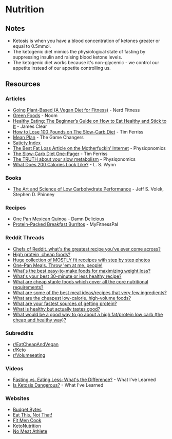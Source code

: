 # Nutrition

## Notes

* Ketosis is when you have a blood concentration of ketones greater or equal to 0.5mmol.
* The ketogenic diet mimics the physiological state of fasting by suppressing insulin and raising blood ketone levels.
* The ketogenic diet works because it's non-glycemic - we control our appetite instead of our appetite controlling us.

## Resources

### Articles

* [Going Plant-Based \(A Vegan Diet for Fitness\)](https://www.nerdfitness.com/blog/how-to-eat-a-plant-based-diet-a-scientific-look-at-going-vegan-safely/) - Nerd Fitness
* [Green Foods](https://content.noom.com/custom-content/green/) - Noom
* [Healthy Eating: The Beginner’s Guide on How to Eat Healthy and Stick to It](https://jamesclear.com/eat-healthy) - James Clear
* [How to Lose 100 Pounds on The Slow-Carb Diet](https://tim.blog/2012/07/12/how-to-lose-100-pounds/) - Tim Ferriss
* [Mean Plan](https://gamechangersmovie.com/food/meal-plan/) - The Game Changers
* [Satiety Index](https://www.diabetesnet.com/food-diabetes/satiety-index/)
* [The Best Fat Loss Article on the Motherfuckin’ Internet](https://physiqonomics.com/fat-loss/) - Physiqonomics
* [The Slow-Carb Diet One-Pager](https://tim.blog/wp-content/uploads/2019/07/tim_ferriss_the-4-hour-chef_one_pager_slow_carb_diet.pdf) - Tim Ferriss
* [The TRUTH about your slow metabolism](https://physiqonomics.com/slow-metabolism/) - Physiqonomics
* [What Does 200 Calories Look Like?](https://www.wisegeek.com/what-does-200-calories-look-like.htm) - L. S. Wynn

### Books

* [The Art and Science of Low Carbohydrate Performance](https://smile.amazon.co.uk/dp/0983490716) - Jeff S. Volek, Stephen D. Phinney

### Recipes

* [One Pan Mexican Quinoa](https://damndelicious.net/2014/04/09/one-pan-mexican-quinoa/) - Damn Delicious
* [Protein-Packed Breakfast Burritos](https://blog.myfitnesspal.com/protein-packed-breakfast-burritos/) - MyFitnessPal

### Reddit Threads

* [Chefs of Reddit, what's the greatest recipe you've ever come across?](https://www.reddit.com/r/AskReddit/comments/9zxypy/chefs_of_reddit_whats_the_greatest_recipe_youve/)
* [High protein, cheap foods?](https://www.reddit.com/r/EatCheapAndHealthy/comments/5ozvaf/high_protein_cheap_foods_apart_from_beans/)
* [Huge collection of MOSTLY fit receipes with step by step photos](https://www.reddit.com/r/fitmeals/comments/39k7j6/huge_collection_of_mostly_fit_receipes_with_step/)
* [One-Pan Meals. Throw 'em at me, people!](https://www.reddit.com/r/EatCheapAndHealthy/comments/5vxlvn/onepan_meals_throw_em_at_me_people/)
* [What's the best easy-to-make foods for maximizing weight loss?](https://www.reddit.com/r/EatCheapAndHealthy/comments/5uqe2t/q_whats_the_best_easytomake_foods_for_maximizing/)
* [What's your best 30-minute or less healthy recipe?](https://www.reddit.com/r/fitmeals/comments/5lau2i/whats_your_best_30minute_or_less_healthy_recipe/)
* [What are cheap staple foods which cover all the core nutritional requirements?](https://www.reddit.com/r/EatCheapAndHealthy/comments/5kja9m/what_are_cheap_staple_foods_which_cover_all_the/)
* [What are some of the best meal ideas/recipes that very few ingredients?](https://www.reddit.com/r/EatCheapAndHealthy/comments/5fil8c/what_are_some_of_the_best_meal_ideasrecipes_that/)
* [What are the cheapest low-calorie, high-volume foods?](https://www.reddit.com/r/EatCheapAndHealthy/comments/5gcxr5/what_are_the_cheapest_lowcalorie_highvolume_foods/)
* [What are your fastest sources of getting protein?](https://www.reddit.com/r/EatCheapAndHealthy/comments/5u79i9/what_are_your_fastest_sources_of_getting_protein/)
* [What is healthy but actually tastes good?](https://www.reddit.com/r/AskReddit/comments/55tij9/what_is_healthy_but_actually_tastes_good/)
* [What would be a good way to go about a high fat/protein low carb \(the cheap and healthy way\)?](https://www.reddit.com/r/EatCheapAndHealthy/comments/8mbpl8/what_would_be_a_good_way_to_go_about_a_high/)

### Subreddits

* [r/EatCheapAndVegan](https://www.reddit.com/r/EatCheapAndVegan/)
* [r/Keto](https://www.reddit.com/r/keto/)
* [r/Volumeeating](https://www.reddit.com/r/Volumeeating/)

### Videos

* [Fasting vs. Eating Less: What's the Difference?](https://www.youtube.com/watch?v=APZCfmgzoS0) - What I've Learned
* [Is Ketosis Dangerous?](https://www.youtube.com/watch?v=Dan8qtgQRi8) - What I've Learned

### Websites

* [Budget Bytes](https://www.budgetbytes.com/)
* [Eat This, Not That!](https://www.eatthis.com/)
* [Fit Men Cook](https://fitmencook.com/)
* [KetoNutrition](https://ketonutrition.org/)
* [No Meat Athlete](https://www.nomeatathlete.com/)


